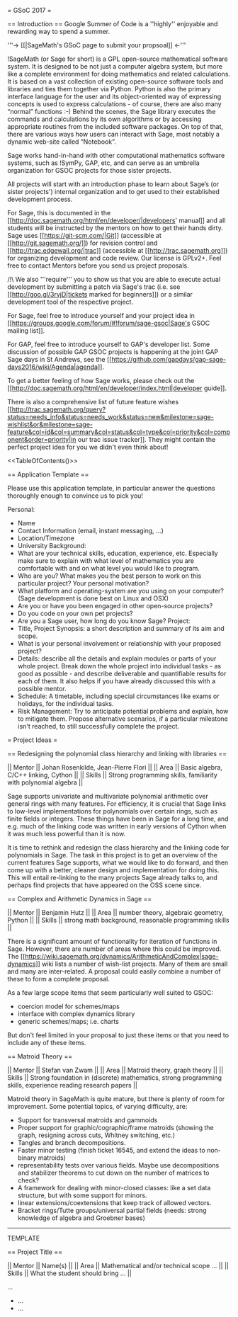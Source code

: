 = GSoC 2017 =

== Introduction ==
Google Summer of Code is a ''highly'' enjoyable and rewarding way to spend a summer.  

'''→ [[|SageMath's GSoC page to submit your propsoal]] ←'''

!SageMath (or Sage for short) is a GPL open-source mathematical software system. It is designed to be not just a computer algebra system, but more like a complete environment for doing mathematics and related calculations. It is based on a vast collection of existing open-source software tools and libraries and ties them together via Python.  Python is also the primary interface language for the user and its object-oriented way of expressing concepts is used to express calculations - of course, there are also many “normal” functions :-) Behind the scenes, the Sage library executes the commands and calculations by its own algorithms or by accessing appropriate routines from the included software packages. On top of that, there are various ways how users can interact with Sage, most notably a dynamic web-site called “Notebook”.

Sage works hand-in-hand with other computational mathematics software systems, such as !SymPy, GAP, etc, and can serve as an umbrella organization for GSOC projects for those sister projects.

All projects will start with an introduction phase to learn about Sage’s (or sister projects') internal organization and to get used to their established development process. 

For Sage, this is documented in the [[http://doc.sagemath.org/html/en/developer/|developers' manual]] and all students will be instructed by the mentors on how to get their hands dirty. Sage uses [[https://git-scm.com/|Git]] (accessible at [[http://git.sagemath.org/]]) for revision control and [[http://trac.edgewall.org/|trac]] (accessible at [[http://trac.sagemath.org]]) for organizing development and code review. Our license is GPLv2+. Feel free to contact Mentors before you send us project proposals.

/!\ We also '''require''' you to show us that you are able to execute actual development by submitting a patch via Sage's trac (i.e. see [[http://goo.gl/3rvjD|tickets marked for beginners]]) or a similar development tool of the respective project.

For Sage, feel free to introduce yourself and your project idea in [[https://groups.google.com/forum/#!forum/sage-gsoc|Sage's GSOC mailing list]].

For GAP, feel free to introduce yourself to GAP's developer list. Some discussion of possible GAP GSOC projects is happening at the joint GAP Sage days in St Andrews, see the [[https://github.com/gapdays/gap-sage-days2016/wiki/Agenda|agenda]].

To get a better feeling of how Sage works, please check out the [[http://doc.sagemath.org/html/en/developer/index.html|developer guide]].

There is also a comprehensive list of future feature wishes [[http://trac.sagemath.org/query?status=needs_info&status=needs_work&status=new&milestone=sage-wishlist&or&milestone=sage-feature&col=id&col=summary&col=status&col=type&col=priority&col=component&order=priority|in our trac issue tracker]].
They might contain the perfect project idea for you we didn't even think about!

<<TableOfContents()>>

== Application Template ==

Please use this application template, in particular answer the questions thoroughly enough to convince us to pick you!

Personal:
 * Name
 * Contact Information (email, instant messaging, …)
 * Location/Timezone
 * University
Background:
 * What are your technical skills, education, experience, etc. Especially make sure to explain with what level of mathematics you are comfortable with and on what level you would like to program.
 * Who are you? What makes you the best person to work on this particular project? Your personal motivation?
 * What platform and operating-system are you using on your computer? (Sage development is done best on Linux and OSX)
 * Are you or have you been engaged in other open-source projects?
 * Do you code on your own pet projects?
 * Are you a Sage user, how long do you know Sage?
Project:
 * Title, Project Synopsis: a short description and summary of its aim and scope.
 * What is your personal involvement or relationship with your proposed project?
 * Details: describe all the details and explain modules or parts of your whole project. Break down the whole project into individual tasks - as good as possible - and describe deliverable and quantifiable results for each of them. It also helps if you have already discussed this with a possible mentor.
 * Schedule: A timetable, including special circumstances like exams or holidays, for the individual tasks.
 * Risk Management: Try to anticipate potential problems and explain, how to mitigate them. Propose alternative scenarios, if a particular milestone isn't reached, to still successfully complete the project.

= Project Ideas =


== Redesigning the polynomial class hierarchy and linking with libraries  ==

|| Mentor     || Johan Rosenkilde, Jean-Pierre Flori ||
|| Area       || Basic algebra, C/C++ linking, Cython ||
|| Skills     || Strong programming skills, familiarity with polynomial algebra ||

Sage supports univariate and multivariate polynomial arithmetic over general
rings with many features. For efficiency, it is crucial that Sage links to
low-level implementations for polynomials over certain rings, such as finite
fields or integers. These things have been in Sage for a long time, and e.g.
much of the linking code was written in early versions of Cython when it was
much less powerful than it is now.

It is time to rethink and redesign the class hierarchy and the linking code for
polynomials in Sage. The task in this project is to get an overview of the
current features Sage supports, what we would like to do forward, and then come
up with a better, cleaner design and implementation for doing this. This will
entail re-linking to the many projects Sage already talks to, and perhaps find
projects that have appeared on the OSS scene since.


== Complex and Arithmetic Dynamics in Sage  ==

|| Mentor     || Benjamin Hutz ||
|| Area       || number theory, algebraic geometry, Python ||
|| Skills     || strong math background, reasonable programming skills ||

There is a significant amount of functionality for iteration of functions
in Sage. However, there are number of areas where this could be improved.
The [[https://wiki.sagemath.org/dynamics/ArithmeticAndComplex|sage-dynamics]]
wiki lists a number of wish-list projects. Many of them are small and many are
inter-related. A proposal could easily combine a number of these to form a complete
proposal.

As a few large scope items that seem particularly well suited to GSOC:

 * coercion model for schemes/maps
 * interface with complex dynamics library
 * generic schemes/maps; i.e. charts

But don't feel limited in your proposal to just these items
or that you need to include any of these items.

== Matroid Theory ==

|| Mentor     || Stefan van Zwam ||
|| Area       || Matroid theory, graph theory ||
|| Skills     || Strong foundation in (discrete) mathematics, strong programming skills, experience reading research papers ||

Matroid theory in SageMath is quite mature, but there is plenty of room for improvement. Some potential topics, of varying difficulty, are:

 * Support for transversal matroids and gammoids
 * Proper support for graphic/cographic/frame matroids (showing the graph, resigning across cuts, Whitney switching, etc.)
 * Tangles and branch decompositions.
 * Faster minor testing (finish ticket 16545, and extend the ideas to non-binary matroids)
 * representability tests over various fields. Maybe use decompositions and stabilizer theorems to cut down on the number of matrices to check?
 * A framework for dealing with minor-closed classes: like a set data structure, but with some support for minors.
 * linear extensions/coextensions that keep track of allowed vectors.
 * Bracket rings/Tutte groups/universal partial fields (needs: strong knowledge of algebra and Groebner bases)

---

TEMPLATE

== Project Title ==

|| Mentor     || Name(s) ||
|| Area       || Mathematical and/or technical scope ... ||
|| Skills     || What the student should bring ... ||

...

  * ...
  * ...
